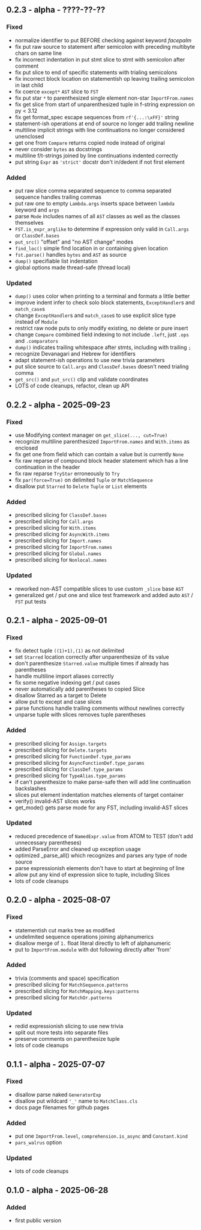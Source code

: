 ## 0.2.3 - alpha - ????-??-??

### Fixed

- normalize identifier to put BEFORE checking against keyword *facepalm*
- fix put raw source to statement after semicolon with preceding multibyte chars on same line
- fix incorrect indentation in put stmt slice to stmt with semicolon after comment
- fix put slice to end of specific statements with trialing semicolons
- fix incorrect block location on statementish op leaving trailing semicolon in last child
- fix coerce `except*` `AST` slice to `FST`
- fix put star `*` to parenthesized single element non-star `ImportFrom.names`
- fix get slice from start of unparenthesized tuple in f-string expression on py < 3.12
- fix get format_spec escape sequences from `rf'{...:\xFF}'` string
- statement-ish operations at end of source no longer add trailing newline
- multiline implicit strings with line continuations no longer considered unenclosed
- get one from `Compare` returns copied node instead of original
- never consider `bytes` as docstrings
- multiline f/t-strings joined by line continuations indented correctly
- put string `Expr` as `'strict'` docstr don't in/dedent if not first element

### Added

- put raw slice comma separated sequence to comma separated sequence handles trailing commas
- put raw one to empty `Lambda.args` inserts space between `lambda` keyword and `args`
- parse `Mode` includes names of all `AST` classes as well as the classes themselves
- `FST.is_expr_arglike` to determine if expression only valid in `Call.args` or `ClassDef.bases`
- `put_src()` "offset" and "no AST change" modes
- `find_loc()` simple find location in or containing given location
- `fst.parse()` handles `bytes` and `AST` as source
- `dump()` specifiable list indentation
- global options made thread-safe (thread local)

### Updated

- `dump()` uses color when printing to a terminal and formats a little better
- improve indent infer to check solo block statements, `ExceptHandler`s and `match_case`s
- change `ExceptHandler`s and `match_case`s to use explicit slice type instead of `Module`
- restrict raw node puts to only modify existing, no delete or pure insert
- change `Compare` combined field indexing to not include `.left`, just `.ops` and `.comparators`
- `dump()` indicates trailing whitespace after stmts, including with trailing `;`
- recognize Devanagari and Hebrew for identifiers
- adapt statement-ish operations to use new trivia parameters
- put slice source to `Call.args` and `ClassDef.bases` doesn't need trialing comma
- `get_src()` and `put_src()` clip and validate coordinates
- LOTS of code cleanups, refactor, clean up API


## 0.2.2 - alpha - 2025-09-23

### Fixed

- use Modifying context manager on `get_slice(..., cut=True)`
- recognize multiline parenthesized `ImportFrom.names` and `With.items` as enclosed
- fix get one from field which can contain a value but is currently `None`
- fix raw reparse of compound block header statement which has a line continuation in the header
- fix raw reparse `TryStar` erroneously to `Try`
- fix `par(force=True)` on delimited `Tuple` or `MatchSequence`
- disallow put `Starred` to `Delete` `Tuple` or `List` elements

### Added

- prescribed slicing for `ClassDef.bases`
- prescribed slicing for `Call.args`
- prescribed slicing for `With.items`
- prescribed slicing for `AsyncWith.items`
- prescribed slicing for `Import.names`
- prescribed slicing for `ImportFrom.names`
- prescribed slicing for `Global.names`
- prescribed slicing for `Nonlocal.names`

### Updated

- reworked non-AST compatible slices to use custom `_slice` base `AST`
- generalized get / put one and slice test framework and added auto `AST` / `FST` put tests


## 0.2.1 - alpha - 2025-09-01

### Fixed

- fix detect tuple `((1)+1),(1)` as not delimited
- set `Starred` location correctly after unparenthesize of its value
- don't parenthesize `Starred.value` multiple times if already has parentheses
- handle multiline import aliases correctly
- fix some negative indexing get / put cases
- never automatically add parentheses to copied Slice
- disallow Starred as a target to Delete
- allow put to except and case slices
- parse functions handle trailing comments without newlines correctly
- unparse tuple with slices removes tuple parentheses

### Added

- prescribed slicing for `Assign.targets`
- prescribed slicing for `Delete.targets`
- prescribed slicing for `FunctionDef.type_params`
- prescribed slicing for `AsyncFunctionDef.type_params`
- prescribed slicing for `ClassDef.type_params`
- prescribed slicing for `TypeAlias.type_params`
- if can't parenthesize to make parse-safe then will add line continuation backslashes
- slices put element indentation matches elements of target container
- verify() invalid-AST slices works
- get_mode() gets parse mode for any FST, including invalid-AST slices

### Updated

- reduced precedence of `NamedExpr.value` from ATOM to TEST (don't add unnecessary parentheses)
- added ParseError and cleaned up exception usage
- optimized _parse_all() which recognizes and parses any type of node source
- parse expressionish elements don't have to start at beginning of line
- allow put any kind of expression slice to tuple, including Slices
- lots of code cleanups


## 0.2.0 - alpha - 2025-08-07

### Fixed

- statementish cut marks tree as modified
- undelimited sequence operations joining alphanumerics
- disallow merge of `1.` float literal directly to left of alphanumeric
- put to `ImportFrom.module` with dot following directly after 'from'

### Added

- trivia (comments and space) specification
- prescribed slicing for `MatchSequence.patterns`
- prescribed slicing for `MatchMapping.keys:patterns`
- prescribed slicing for `MatchOr.patterns`

### Updated

- redid expressionish slicing to use new trivia
- split out more tests into separate files
- preserve comments on parenthesize tuple
- lots of code cleanups


## 0.1.1 - alpha - 2025-07-07

### Fixed

- disallow parse naked `GeneratorExp`
- disallow put wildcard `'_'` name to `MatchClass.cls`
- docs page filenames for github pages

### Added

- put one `ImportFrom.level`, `comprehension.is_async` and `Constant.kind`
- `pars_walrus` option

### Updated

- lots of code cleanups

## 0.1.0 - alpha - 2025-06-28

### Added

- first public version
